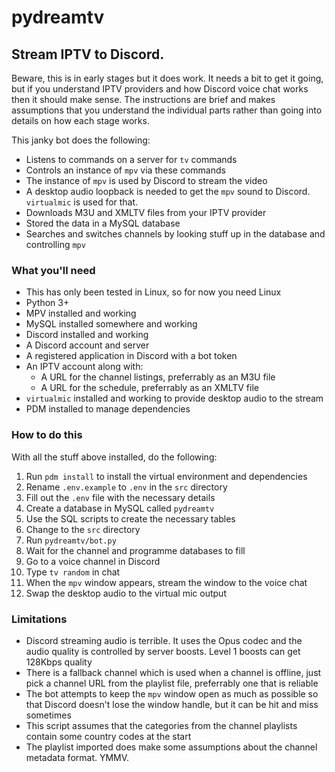 # pydreamtv

## Stream IPTV to Discord.

Beware, this is in early stages but it does work. It needs a bit to get it going, but if you understand IPTV providers and how Discord voice chat works then it should make sense. The instructions are brief and makes assumptions that you understand the individual parts rather than going into details on how each stage works.

This janky bot does the following:

* Listens to commands on a server for `tv` commands
* Controls an instance of `mpv` via these commands
* The instance of `mpv` is used by Discord to stream the video
* A desktop audio loopback is needed to get the `mpv` sound to Discord. `virtualmic` is used for that.
* Downloads M3U and XMLTV files from your IPTV provider
* Stored the data in a MySQL database
* Searches and switches channels by looking stuff up in the database and controlling `mpv`

### What you'll need

* This has only been tested in Linux, so for now you need Linux
* Python 3+
* MPV installed and working
* MySQL installed somewhere and working
* Discord installed and working
* A Discord account and server
* A registered application in Discord with a bot token
* An IPTV account along with:
    * A URL for the channel listings, preferrably as an M3U file
    * A URL for the schedule, preferrably as an XMLTV file
* `virtualmic` installed and working to provide desktop audio to the stream
* PDM installed to manage dependencies

### How to do this

With all the stuff above installed, do the following:

1. Run `pdm install` to install the virtual environment and dependencies
2. Rename `.env.example` to `.env` in the `src` directory
3. Fill out the `.env` file with the necessary details
4. Create a database in MySQL called `pydreamtv`
5. Use the SQL scripts to create the necessary tables
6. Change to the `src` directory
7. Run `pydreamtv/bot.py`
8. Wait for the channel and programme databases to fill
9. Go to a voice channel in Discord
10. Type `tv random` in chat
11. When the `mpv` window appears, stream the window to the voice chat
12. Swap the desktop audio to the virtual mic output

### Limitations

* Discord streaming audio is terrible. It uses the Opus codec and the audio quality is controlled by server boosts. Level 1 boosts can get 128Kbps quality
* There is a fallback channel which is used when a channel is offline, just pick a channel URL from the playlist file, preferrably one that is reliable
* The bot attempts to keep the `mpv` window open as much as possible so that Discord doesn't lose the window handle, but it can be hit and miss sometimes
* This script assumes that the categories from the channel playlists contain some country codes at the start
* The playlist imported does make some assumptions about the channel metadata format. YMMV.
